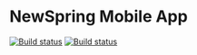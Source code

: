 # NewSpring Mobile App

[![Build status](https://build.appcenter.ms/v0.1/apps/83e7bd98-b6e4-4834-802b-7a95900198c3/branches/develop/badge)](https://appcenter.ms) [![Build status](https://build.appcenter.ms/v0.1/apps/689d36b3-0ee1-4cd6-8e43-5997a53a7240/branches/develop/badge)](https://appcenter.ms)
